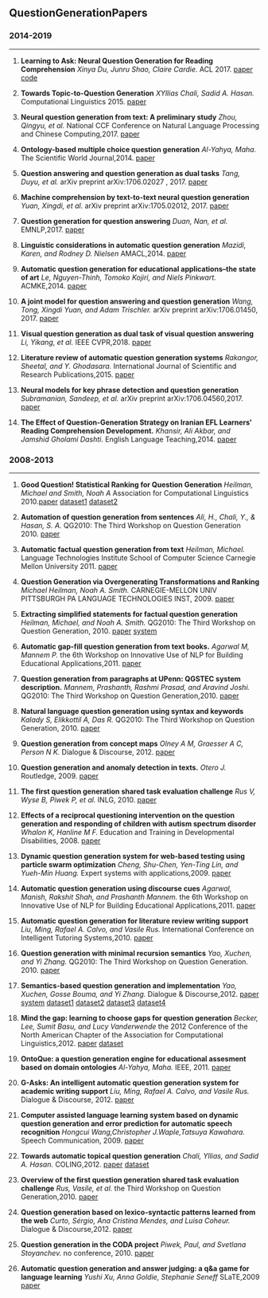 ## QuestionGenerationPapers

### 2014-2019
---
1. **Learning to Ask: Neural Question Generation for Reading Comprehension** *Xinya Du, Junru Shao, Claire Cardie.* ACL 2017. [paper](https://www.aclweb.org/anthology/P17-1123) [code](https://github.com/xinyadu/nqg)

2. **Towards Topic-to-Question Generation** *XYllias Chali, Sadid A. Hasan.* Computational Linguistics 2015. [paper](https://www.aclweb.org/anthology/J15-1001) 

3. **Neural question generation from text: A preliminary study** *Zhou, Qingyu, et al.* National CCF Conference on Natural Language Processing and Chinese Computing,2017. [paper](https://link.springer.com/content/pdf/10.1007%2F978-3-319-73618-1_56.pdf)

4. **Ontology-based multiple choice question generation** *Al-Yahya, Maha.* The Scientific World Journal,2014. [paper](https://www.hindawi.com/journals/tswj/2014/274949/abs/) 

5. **Question answering and question generation as dual tasks** *Tang, Duyu, et al.*  arXiv preprint arXiv:1706.02027 , 2017. [paper](https://arxiv.org/pdf/1706.02027.pdf)

6. **Machine comprehension by text-to-text neural question generation** *Yuan, Xingdi, et al.* arXiv preprint arXiv:1705.02012, 2017. [paper](https://arxiv.org/pdf/1705.02012.pdf)

7. **Question generation for question answering** *Duan, Nan, et al.* EMNLP,2017. [paper](https://www.aclweb.org/anthology/D17-1090)

8. **Linguistic considerations in automatic question generation** *Mazidi, Karen, and Rodney D. Nielsen* AMACL,2014. [paper](https://www.aclweb.org/anthology/P14-2053)

9. **Automatic question generation for educational applications–the state of art** *Le, Nguyen-Thinh, Tomoko Kojiri, and Niels Pinkwart.* ACMKE,2014. [paper](https://link.springer.com/content/pdf/10.1007%2F978-3-319-06569-4.pdf) 

10. **A joint model for question answering and question generation** *Wang, Tong, Xingdi Yuan, and Adam Trischler.* arXiv preprint arXiv:1706.01450, 2017. [paper](https://arxiv.org/pdf/1706.01450.pdf)

11. **Visual question generation as dual task of visual question answering** *Li, Yikang, et al.*  IEEE CVPR,2018. [paper](http://openaccess.thecvf.com/content_cvpr_2018/papers/Li_Visual_Question_Generation_CVPR_2018_paper.pdf)

12. **Literature review of automatic question generation systems** *Rakangor, Sheetal, and Y. Ghodasara.*  International Journal of Scientific and Research Publications,2015. [paper](https://s3.amazonaws.com/academia.edu.documents/36753843/ijsrp-p3757.pdf?AWSAccessKeyId=AKIAIWOWYYGZ2Y53UL3A&Expires=1555388885&Signature=VenSDasp6rWYhbrgqHhgx8G6YYM%3D&response-content-disposition=inline%3B%20filename%3DLiterature_Review_of_Automatic_Question.pdf)

13. **Neural models for key phrase detection and question generation** *Subramanian, Sandeep, et al.* arXiv preprint arXiv:1706.04560,2017. [paper](https://arxiv.org/pdf/1706.04560.pdf)

14. **The Effect of Question-Generation Strategy on Iranian EFL Learners' Reading Comprehension Development.** *Khansir, Ali Akbar, and Jamshid Gholami Dashti.*  English Language Teaching,2014. [paper](http://files.eric.ed.gov/fulltext/EJ1075724.pdf)





### 2008-2013
---
1. **Good Question! Statistical Ranking for Question Generation** *Heilman, Michael and Smith, Noah A* Association for Computational Linguistics 2010.[paper](http://delivery.acm.org/10.1145/1860000/1858085/p609-heilman.pdf?ip=121.249.15.170&id=1858085&acc=OPEN&key=BF85BBA5741FDC6E%2EEEBE655830483280%2E4D4702B0C3E38B35%2E6D218144511F3437&__acm__=1555327623_8e5f7f68882d1656b2670488e6b18042) [dataset1](http://en.wikipedia.org) [dataset2](http://simple.wikipedia.org)

2. **Automation of question generation from sentences** *Ali, H., Chali, Y., & Hasan, S. A.* QG2010: The Third Workshop on Question Generation  2010. [paper](https://s3.amazonaws.com/academia.edu.documents/30634122/QG2010-Proceedings.pdf?AWSAccessKeyId=AKIAIWOWYYGZ2Y53UL3A&Expires=1555331831&Signature=eQqkh5sgRtLlVgGcaJFHTYXip78%3D&response-content-disposition=inline%3B%20filename%3DQG2010_The_Third_Workshop_on_Question_Ge.pdf#page=63) 

3. **Automatic factual question generation from text** *Heilman, Michael.* Language Technologies Institute School of Computer Science Carnegie Mellon University 2011. [paper](https://lti.cs.cmu.edu/sites/default/files/research/thesis/2011/michael_heilman_automatic_factual_question_generation_for_reading_assessment.pdf)

4. **Question Generation via Overgenerating Transformations and Ranking** *Michael Heilman, Noah A. Smith.* CARNEGIE-MELLON UNIV PITTSBURGH PA LANGUAGE TECHNOLOGIES INST, 2009. [paper](https://apps.dtic.mil/dtic/tr/fulltext/u2/a531042.pdf)

5. **Extracting simplified statements for factual question generation** *Heilman, Michael, and Noah A. Smith.* QG2010: The Third Workshop on Question Generation, 2010. [paper](https://oro.open.ac.uk/22343/1/QG2010-Proceedings.pdf#page=16) [system](http://www.cs.cmu.edu/~ark/mheilman/qg-2010-workshop/)

6. **Automatic gap-fill question generation from text books.** *Agarwal M, Mannem P.* the 6th Workshop on Innovative Use of NLP for Building Educational Applications,2011. [paper](https://dl.acm.org/ft_gateway.cfm?id=2043139&ftid=1040278&dwn=1&CFID=63628366&CFTOKEN=5b421de94414c735-49C2A5B7-FB9F-496D-10A02377E2626CA2)

7. **Question generation from paragraphs at UPenn: QGSTEC system description.** *Mannem, Prashanth, Rashmi Prasad, and Aravind Joshi.* QG2010: The Third Workshop on Question Generation,2010. [paper](https://s3.amazonaws.com/academia.edu.documents/30634122/QG2010-Proceedings.pdf?AWSAccessKeyId=AKIAIWOWYYGZ2Y53UL3A&Expires=1555335084&Signature=E6m0WudzGC83W02tfwTPWJjEMk4%3D&response-content-disposition=inline%3B%20filename%3DQG2010_The_Third_Workshop_on_Question_Ge.pdf#page=89)

8. **Natural language question generation using syntax and keywords** *Kalady S, Elikkottil A, Das R.* QG2010: The Third Workshop on Question Generation, 2010. [paper](http://oro.open.ac.uk/22343/1/QG2010-Proceedings.pdf#page=6)

9. **Question generation from concept maps** *Olney A M, Graesser A C, Person N K.* Dialogue & Discourse, 2012. [paper](http://journals.linguisticsociety.org/elanguage/dad/article/download/1480/1480-5849-1-PB.pdf)

10. **Question generation and anomaly detection in texts.** *Otero J.*  Routledge, 2009. [paper](https://www.taylorfrancis.com/books/e/9781135591946/chapters/10.4324/9780203876428-12)

11. **The first question generation shared task evaluation challenge** *Rus V, Wyse B, Piwek P, et al.* INLG, 2010. [paper](http://oro.open.ac.uk/22345/1/QGSTEC-INLG-10.pdf)

12. **Effects of a reciprocal questioning intervention on the question generation and responding of children with autism spectrum disorder** *Whalon K, Hanline M F.* Education and Training in Developmental Disabilities, 2008. [paper](http://www.daddcec.org/Portals/0/CEC/Autism_Disabilities/Research/Publications/Education_Training_Development_Disabilities/2008v43_Journals/ETDD_200809v43n3p367-387_Effects_Reciprocal_Questioning_Intervention_Question_Generation.pdf) 

13. **Dynamic question generation system for web-based testing using particle swarm optimization** *Cheng, Shu-Chen, Yen-Ting Lin, and Yueh-Min Huang.* Expert systems with applications,2009. [paper](https://www.sciencedirect.com/science/article/pii/S0957417407004617/pdfft?md5=19ac4bba61cfdcd194831892a33f9553&pid=1-s2.0-S0957417407004617-main.pdf)

14. **Automatic question generation using discourse cues** *Agarwal, Manish, Rakshit Shah, and Prashanth Mannem.* the 6th Workshop on Innovative Use of NLP for Building Educational Applications,2011. [paper](https://dl.acm.org/ft_gateway.cfm?id=2043133&ftid=1040272&dwn=1&CFID=63749878&CFTOKEN=7eab4978630a47fb-63D759A8-B31D-FFEF-B52D7824959ACA75)

15. **Automatic question generation for literature review writing support** *Liu, Ming, Rafael A. Calvo, and Vasile Rus.* International Conference on Intelligent Tutoring Systems,2010. [paper](https://link.springer.com/content/pdf/10.1007%2F978-3-642-13388-6_9.pdf)

16. **Question generation with minimal recursion semantics** *Yao, Xuchen, and Yi Zhang.* QG2010: The Third Workshop on Question Generation. 2010. [paper](http://citeseerx.ist.psu.edu/viewdoc/download?doi=10.1.1.232.3140&rep=rep1&type=pdf)

17. **Semantics-based question generation and implementation** *Yao, Xuchen, Gosse Bouma, and Yi Zhang.*  Dialogue & Discourse,2012. [paper](http://journals.linguisticsociety.org/elanguage/dad/article/download/1439/1439-5842-1-PB.pdf) [system](http://code.google.com/p/mrsqg/) [dataset1](http://trec.nist.gov/data/qamain.html) [dataset2]( http://celct.isti.cnr.it/ResPubliQA/index.php?page=Pages/pastCampaigns.php) [dataset3](http://l2r.cs.uiuc.edu/~cogcomp/Data/QA/QC/) [dataset4](http://ir.mathcs.emory.edu/shared/)

18. **Mind the gap: learning to choose gaps for question generation** *Becker, Lee, Sumit Basu, and Lucy Vanderwende*  the 2012 Conference of the North American Chapter of the Association for Computational Linguistics,2012. [paper](http://delivery.acm.org/10.1145/2390000/2382150/p742-becker.pdf?ip=121.249.15.170&id=2382150&acc=OPEN&key=BF85BBA5741FDC6E%2EEEBE655830483280%2E4D4702B0C3E38B35%2E6D218144511F3437&__acm__=1555379189_0c54ff1a69f0ba187c91fe6af5dc30ad) [dataset](http://research.microsoft.com/~sumitb/questiongeneration)

19. **OntoQue: a question generation engine for educational assesment based on domain ontologies** *Al-Yahya, Maha.* IEEE, 2011. [paper](https://ieeexplore.ieee.org/stamp/stamp.jsp?tp=&arnumber=5992374) 

20. **G-Asks: An intelligent automatic question generation system for academic writing support** *Liu, Ming, Rafael A. Calvo, and Vasile Rus.* Dialogue & Discourse, 2012. [paper](https://journals.linguisticsociety.org/elanguage/dad/article/download/1463/1463-5845-1-PB.pdf)

21. **Computer assisted language learning system based on dynamic question generation and error prediction for automatic speech recognition** *Hongcui Wang,Christopher J.Waple,Tatsuya Kawahara.* Speech Communication, 2009.  [paper](https://ac.els-cdn.com/S0167639309000430/1-s2.0-S0167639309000430-main.pdf?_tid=2a4b9f67-dc08-4da8-aac1-890b4c7bc345&acdnat=1555382725_3cbfef57d6f7a7a60c4563132f7d93c5)

22. **Towards automatic topical question generation** *Chali, Yllias, and Sadid A. Hasan.* COLING,2012. [paper](https://www.aclweb.org/anthology/C12-1030) [dataset](http://www.questiongeneration.org/mediawik)

23. **Overview of the first question generation shared task evaluation challenge** *Rus, Vasile, et al.* the Third Workshop on Question Generation,2010. [paper](http://citeseerx.ist.psu.edu/viewdoc/download?doi=10.1.1.259.96&rep=rep1&type=pdf#page=50)

24. **Question generation based on lexico-syntactic patterns learned from the web** *Curto, Sérgio, Ana Cristina Mendes, and Luisa Coheur.* Dialogue & Discourse,2012. [paper](https://journals.linguisticsociety.org/elanguage/dad/article/download/1469/1469-5846-1-PB.pdf)

25. **Question generation in the CODA project** *Piwek, Paul, and Svetlana Stoyanchev.* no conference, 2010. [paper](http://oro.open.ac.uk/22324/1/PiwekStoyanchevQG2010.pdf)

26. **Automatic question generation and answer judging: a q&a game for language learning** *Yushi Xu, Anna Goldie, Stephanie Seneff* SLaTE,2009 [paper](https://www.isca-speech.org/archive/slate_2009/papers/sla9_057.pdf) 









































































































